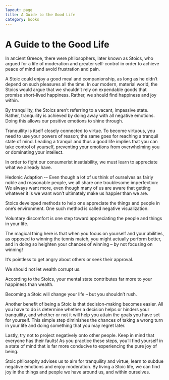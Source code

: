 ```yaml
---
layout: page
title: A Guide to the Good Life
category: books
---
```


# A Guide to the Good Life

In ancient Greece, there were philosophers, later known as Stoics, who argued for a life of moderation and greater self-control in order to achieve peace of mind and avoid frustration and pain.

A Stoic could enjoy a good meal and companionship, as long as he didn’t depend on such pleasures all the time. In our modern, material world, the Stoics would argue that we shouldn’t rely on expendable goods that promise short-lived happiness. Rather, we should find happiness and joy within.

By tranquility, the Stoics aren’t referring to a vacant, impassive state. Rather, tranquility is achieved by doing away with all negative emotions. Doing this allows our positive emotions to shine through.

Tranquility is itself closely connected to virtue. To become virtuous, you need to use your powers of reason; the same goes for reaching a tranquil state of mind. Leading a tranquil and thus a good life implies that you can take control of yourself, preventing your emotions from overwhelming you or dominating your intellect.

In order to fight our consumerist insatiability, we must learn to appreciate what we already have.

Hedonic Adaption -- Even though a lot of us think of ourselves as fairly noble and reasonable people, we all share one troublesome imperfection: We always want more, even though many of us are aware that getting whatever it is we want won’t ultimately make us happier than we are.

Stoics developed methods to help one appreciate the things and people in one’s environment. One such method is called negative visualization.

Voluntary discomfort is one step toward appreciating the people and things in your life.

The magical thing here is that when you focus on yourself and your abilities, as opposed to winning the tennis match, you might actually perform better, and in doing so heighten your chances of winning – by not focusing on winning!

It’s pointless to get angry about others or seek their approval.

We should not let wealth corrupt us.

According to the Stoics, your mental state contributes far more to your happiness than wealth.

Becoming a Stoic will change your life – but you shouldn’t rush.

Another benefit of being a Stoic is that decision-making becomes easier. All you have to do is determine whether a decision helps or hinders your tranquility, and whether or not it will help you attain the goals you have set for yourself. This simple step diminishes the chances of taking a wrong turn in your life and doing something that you may regret later.

Lastly, try not to project negatively onto other people. Keep in mind that everyone has their faults! As you practice these steps, you’ll find yourself in a state of mind that is far more conducive to experiencing the pure joy of being.

Stoic philosophy advises us to aim for tranquility and virtue, learn to subdue negative emotions and enjoy moderation. By living a Stoic life, we can find joy in the things and people we have around us, and within ourselves.
